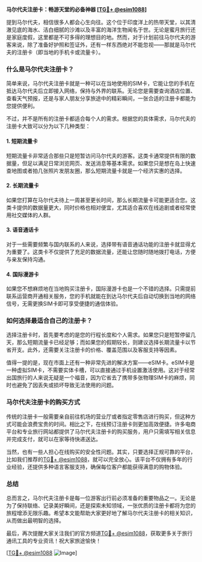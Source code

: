 **马尔代夫注册卡：畅游天堂的必备神器 [[TG💪+ @esim1088](https://t.me/s/esim1088)]**

提到马尔代夫，相信很多人都会心生向往。这个位于印度洋上的热带天堂，以其清澈见底的海水、洁白细腻的沙滩以及丰富的海洋生物闻名于世。无论是蜜月旅行还是家庭度假，这里都是不可多得的理想目的地。然而，对于计划前往马尔代夫的游客来说，除了准备好护照和签证外，还有一样东西绝对不能忽视——那就是马尔代夫的注册卡（即当地的手机卡或流量卡）。

### **什么是马尔代夫注册卡？**

简单来说，马尔代夫注册卡就是一种可以在当地使用的SIM卡，它能让您的手机在抵达马尔代夫后立即接入网络，保持与外界的联系。无论您是需要查询酒店位置、查看天气预报，还是与家人朋友分享旅途中的精彩瞬间，一张合适的注册卡都能为您提供便利。

不过，并不是所有的注册卡都适合每个人的需求。根据您的具体需求，马尔代夫的注册卡大致可以分为以下几种类型：

#### **1. 短期流量卡**
短期流量卡非常适合那些只是短暂访问马尔代夫的游客。这类卡通常提供有限的数据量，但足以满足日常浏览网页、发送消息等基本需求。如果您只是想在岛上快速查地图或者拍几张照片发朋友圈，那么短期流量卡就是一个经济实惠的选择。

#### **2. 长期流量卡**
如果您打算在马尔代夫待上一周甚至更长时间，那么长期流量卡可能更适合您。这类卡提供的数据量更大，同时价格也相对便宜，尤其适合喜欢在线追剧或者经常使用社交媒体的人群。

#### **3. 语音通话卡**
对于一些需要频繁与国内联系的人来说，选择带有语音通话功能的注册卡就显得尤为重要了。这类卡不仅提供了充足的数据流量，还能让您随时随地拨打电话，方便与亲友保持沟通。

#### **4. 国际漫游卡**
如果您不想麻烦地在当地购买注册卡，国际漫游卡也是一个不错的选择。只需提前联系运营商开通相关服务，您的手机就能在到达马尔代夫后自动切换到当地的网络信号，无需更换SIM卡即可享受便捷的通信体验。

### **如何选择最适合自己的注册卡？**

选择注册卡时，首先要考虑的是您的行程长度和个人需求。如果您只是短暂停留几天，那么短期流量卡已经足够；而如果您的假期较长，则建议选择长期流量卡以节省开支。此外，还需要关注注册卡的价格、覆盖范围以及客服支持等因素。

值得一提的是，现在市面上还有一种非常先进的解决方案——eSIM卡。eSIM卡是一种虚拟SIM卡，不需要实体卡槽，可以直接通过手机设置激活使用。这对于经常出国旅行的人来说无疑是一个福音，因为它省去了携带多张物理SIM卡的麻烦，同时也避免了因丢失或损坏导致无法使用的问题。

### **马尔代夫注册卡的购买方式**

传统的注册卡一般需要亲自前往机场的营业厅或者指定零售店进行购买，但这种方式可能会浪费宝贵的时间。相比之下，在线预订注册卡则更加高效便捷。许多电商平台和专业旅行网站都提供了马尔代夫注册卡的购买服务，用户只需填写相关信息并完成支付，就可以在家等待快递送达。

当然，也有一些人担心在线购买的安全性问题。其实，只要选择正规可靠的平台，比如我们推荐的[TG💪+ @esim1088](https://t.me/s/esim1088)，就可以完全放心。该平台不仅拥有多年的行业经验，还提供多种语言客服支持，确保每位客户都能获得满意的购物体验。

### **总结**

总而言之，马尔代夫注册卡是每一位游客出行前必须准备的重要物品之一。无论是为了保持联络、记录美好瞬间，还是探索未知领域，一张优质的注册卡都将为您的旅程增添无限乐趣。希望本文能帮助大家更好地了解马尔代夫注册卡的相关知识，从而做出最明智的选择。

最后，再次提醒大家关注我们的官方频道[TG💪+ @esim1088](https://t.me/s/esim1088)，获取更多关于旅行通讯工具的专业资讯！祝大家旅途愉快！

[[TG💪+ @esim1088](https://t.me/s/esim1088) ![Image](https://i.postimg.cc/4NQfJmqS/Snipaste-2025-05-13-00-14-12.png)]